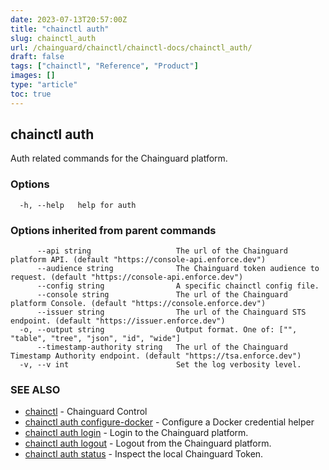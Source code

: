 ```yaml
---
date: 2023-07-13T20:57:00Z
title: "chainctl auth"
slug: chainctl_auth
url: /chainguard/chainctl/chainctl-docs/chainctl_auth/
draft: false
tags: ["chainctl", "Reference", "Product"]
images: []
type: "article"
toc: true
---
```

## chainctl auth

Auth related commands for the Chainguard platform.

### Options

```
  -h, --help   help for auth
```

### Options inherited from parent commands

```
      --api string                   The url of the Chainguard platform API. (default "https://console-api.enforce.dev")
      --audience string              The Chainguard token audience to request. (default "https://console-api.enforce.dev")
      --config string                A specific chainctl config file.
      --console string               The url of the Chainguard platform Console. (default "https://console.enforce.dev")
      --issuer string                The url of the Chainguard STS endpoint. (default "https://issuer.enforce.dev")
  -o, --output string                Output format. One of: ["", "table", "tree", "json", "id", "wide"]
      --timestamp-authority string   The url of the Chainguard Timestamp Authority endpoint. (default "https://tsa.enforce.dev")
  -v, --v int                        Set the log verbosity level.
```

### SEE ALSO

* [chainctl](/chainguard/chainctl/chainctl-docs/chainctl/)	 - Chainguard Control
* [chainctl auth configure-docker](/chainguard/chainctl/chainctl-docs/chainctl_auth_configure-docker/)	 - Configure a Docker credential helper
* [chainctl auth login](/chainguard/chainctl/chainctl-docs/chainctl_auth_login/)	 - Login to the Chainguard platform.
* [chainctl auth logout](/chainguard/chainctl/chainctl-docs/chainctl_auth_logout/)	 - Logout from the Chainguard platform.
* [chainctl auth status](/chainguard/chainctl/chainctl-docs/chainctl_auth_status/)	 - Inspect the local Chainguard Token.

